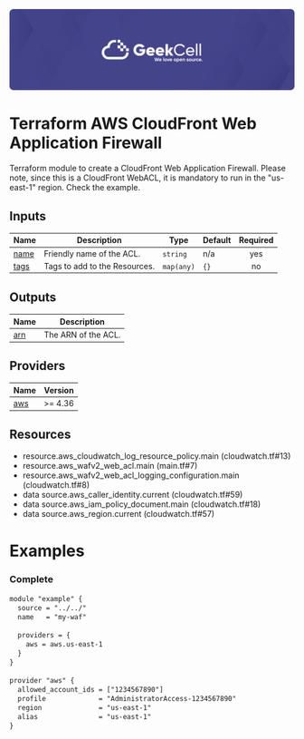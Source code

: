 <!-- BEGIN_TF_DOCS -->
[![Geek Cell GmbH](https://raw.githubusercontent.com/geekcell/.github/main/geekcell-github-banner.png)](https://www.geekcell.io/)

<!--
Replace the GitHub Repo name and comment in these badges if they BridgeCrew is enabled for this repository.

### Code Quality
[![License](https://img.shields.io/github/license/geekcell/terraform-aws-cloudfront-waf)](https://github.com/geekcell/terraform-aws-cloudfront-waf/blob/master/LICENSE)
[![GitHub release (latest tag)](https://img.shields.io/github/v/release/geekcell/terraform-aws-cloudfront-waf?logo=github&sort=semver)](https://github.com/geekcell/terraform-aws-cloudfront-waf/releases)
[![Release](https://github.com/geekcell/terraform-aws-cloudfront-waf/actions/workflows/release.yaml/badge.svg)](https://github.com/geekcell/terraform-aws-cloudfront-waf/actions/workflows/release.yaml)
[![Validate](https://github.com/geekcell/terraform-aws-cloudfront-waf/actions/workflows/validate.yaml/badge.svg)](https://github.com/geekcell/terraform-aws-cloudfront-waf/actions/workflows/validate.yaml)
[![Lint](https://github.com/geekcell/terraform-aws-cloudfront-waf/actions/workflows/linter.yaml/badge.svg)](https://github.com/geekcell/terraform-aws-cloudfront-waf/actions/workflows/linter.yaml)

### Security
[![Infrastructure Tests](https://www.bridgecrew.cloud/badges/github/geekcell/terraform-aws-cloudfront-waf/general)](https://www.bridgecrew.cloud/link/badge?vcs=github&fullRepo=geekcell%2Fterraform-aws-cloudfront-waf&benchmark=INFRASTRUCTURE+SECURITY)

#### Cloud
[![Infrastructure Tests](https://www.bridgecrew.cloud/badges/github/geekcell/terraform-aws-cloudfront-waf/cis_aws)](https://www.bridgecrew.cloud/link/badge?vcs=github&fullRepo=geekcell%2Fterraform-aws-cloudfront-waf&benchmark=CIS+AWS+V1.2)
[![Infrastructure Tests](https://www.bridgecrew.cloud/badges/github/geekcell/terraform-aws-cloudfront-waf/cis_aws_13)](https://www.bridgecrew.cloud/link/badge?vcs=github&fullRepo=geekcell%2Fterraform-aws-cloudfront-waf&benchmark=CIS+AWS+V1.3)
[![Infrastructure Tests](https://www.bridgecrew.cloud/badges/github/geekcell/terraform-aws-cloudfront-waf/cis_azure)](https://www.bridgecrew.cloud/link/badge?vcs=github&fullRepo=geekcell%2Fterraform-aws-cloudfront-waf&benchmark=CIS+AZURE+V1.1)
[![Infrastructure Tests](https://www.bridgecrew.cloud/badges/github/geekcell/terraform-aws-cloudfront-waf/cis_azure_13)](https://www.bridgecrew.cloud/link/badge?vcs=github&fullRepo=geekcell%2Fterraform-aws-cloudfront-waf&benchmark=CIS+AZURE+V1.3)
[![Infrastructure Tests](https://www.bridgecrew.cloud/badges/github/geekcell/terraform-aws-cloudfront-waf/cis_gcp)](https://www.bridgecrew.cloud/link/badge?vcs=github&fullRepo=geekcell%2Fterraform-aws-cloudfront-waf&benchmark=CIS+GCP+V1.1)

##### Container
[![Infrastructure Tests](https://www.bridgecrew.cloud/badges/github/geekcell/terraform-aws-cloudfront-waf/cis_kubernetes_16)](https://www.bridgecrew.cloud/link/badge?vcs=github&fullRepo=geekcell%2Fterraform-aws-cloudfront-waf&benchmark=CIS+KUBERNETES+V1.6)
[![Infrastructure Tests](https://www.bridgecrew.cloud/badges/github/geekcell/terraform-aws-cloudfront-waf/cis_eks_11)](https://www.bridgecrew.cloud/link/badge?vcs=github&fullRepo=geekcell%2Fterraform-aws-cloudfront-waf&benchmark=CIS+EKS+V1.1)
[![Infrastructure Tests](https://www.bridgecrew.cloud/badges/github/geekcell/terraform-aws-cloudfront-waf/cis_gke_11)](https://www.bridgecrew.cloud/link/badge?vcs=github&fullRepo=geekcell%2Fterraform-aws-cloudfront-waf&benchmark=CIS+GKE+V1.1)
[![Infrastructure Tests](https://www.bridgecrew.cloud/badges/github/geekcell/terraform-aws-cloudfront-waf/cis_kubernetes)](https://www.bridgecrew.cloud/link/badge?vcs=github&fullRepo=geekcell%2Fterraform-aws-cloudfront-waf&benchmark=CIS+KUBERNETES+V1.5)

#### Data protection
[![Infrastructure Tests](https://www.bridgecrew.cloud/badges/github/geekcell/terraform-aws-cloudfront-waf/soc2)](https://www.bridgecrew.cloud/link/badge?vcs=github&fullRepo=geekcell%2Fterraform-aws-cloudfront-waf&benchmark=SOC2)
[![Infrastructure Tests](https://www.bridgecrew.cloud/badges/github/geekcell/terraform-aws-cloudfront-waf/pci)](https://www.bridgecrew.cloud/link/badge?vcs=github&fullRepo=geekcell%2Fterraform-aws-cloudfront-waf&benchmark=PCI-DSS+V3.2)
[![Infrastructure Tests](https://www.bridgecrew.cloud/badges/github/geekcell/terraform-aws-cloudfront-waf/pci_dss_v321)](https://www.bridgecrew.cloud/link/badge?vcs=github&fullRepo=geekcell%2Fterraform-aws-cloudfront-waf&benchmark=PCI-DSS+V3.2.1)
[![Infrastructure Tests](https://www.bridgecrew.cloud/badges/github/geekcell/terraform-aws-cloudfront-waf/iso)](https://www.bridgecrew.cloud/link/badge?vcs=github&fullRepo=geekcell%2Fterraform-aws-cloudfront-waf&benchmark=ISO27001)
[![Infrastructure Tests](https://www.bridgecrew.cloud/badges/github/geekcell/terraform-aws-cloudfront-waf/nist)](https://www.bridgecrew.cloud/link/badge?vcs=github&fullRepo=geekcell%2Fterraform-aws-cloudfront-waf&benchmark=NIST-800-53)
[![Infrastructure Tests](https://www.bridgecrew.cloud/badges/github/geekcell/terraform-aws-cloudfront-waf/hipaa)](https://www.bridgecrew.cloud/link/badge?vcs=github&fullRepo=geekcell%2Fterraform-aws-cloudfront-waf&benchmark=HIPAA)
[![Infrastructure Tests](https://www.bridgecrew.cloud/badges/github/geekcell/terraform-aws-cloudfront-waf/fedramp_moderate)](https://www.bridgecrew.cloud/link/badge?vcs=github&fullRepo=geekcell%2Fterraform-aws-cloudfront-waf&benchmark=FEDRAMP+%28MODERATE%29)

-->

# Terraform AWS CloudFront Web Application Firewall

Terraform module to create a CloudFront Web Application Firewall. Please note, since this is a CloudFront WebACL,
it is mandatory to run in the "us-east-1" region. Check the example.

## Inputs

| Name | Description | Type | Default | Required |
|------|-------------|------|---------|:--------:|
| <a name="input_name"></a> [name](#input\_name) | Friendly name of the ACL. | `string` | n/a | yes |
| <a name="input_tags"></a> [tags](#input\_tags) | Tags to add to the Resources. | `map(any)` | `{}` | no |

## Outputs

| Name | Description |
|------|-------------|
| <a name="output_arn"></a> [arn](#output\_arn) | The ARN of the ACL. |

## Providers

| Name | Version |
|------|---------|
| <a name="provider_aws"></a> [aws](#provider\_aws) | >= 4.36 |

## Resources

- resource.aws_cloudwatch_log_resource_policy.main (cloudwatch.tf#13)
- resource.aws_wafv2_web_acl.main (main.tf#7)
- resource.aws_wafv2_web_acl_logging_configuration.main (cloudwatch.tf#8)
- data source.aws_caller_identity.current (cloudwatch.tf#59)
- data source.aws_iam_policy_document.main (cloudwatch.tf#18)
- data source.aws_region.current (cloudwatch.tf#57)

# Examples
### Complete
```hcl
module "example" {
  source = "../../"
  name   = "my-waf"

  providers = {
    aws = aws.us-east-1
  }
}

provider "aws" {
  allowed_account_ids = ["1234567890"]
  profile             = "AdministratorAccess-1234567890"
  region              = "us-east-1"
  alias               = "us-east-1"
}
```
<!-- END_TF_DOCS -->
